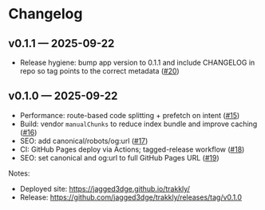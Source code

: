 # Changelog

## v0.1.1 — 2025-09-22

- Release hygiene: bump app version to 0.1.1 and include CHANGELOG in repo so tag points to the correct metadata ([#20](https://github.com/jagged3dge/trakkly/pull/20))

## v0.1.0 — 2025-09-22

- Performance: route-based code splitting + prefetch on intent ([#15](https://github.com/jagged3dge/trakkly/pull/15))
- Build: vendor `manualChunks` to reduce index bundle and improve caching ([#16](https://github.com/jagged3dge/trakkly/pull/16))
- SEO: add canonical/robots/og:url ([#17](https://github.com/jagged3dge/trakkly/pull/17))
- CI: GitHub Pages deploy via Actions; tagged-release workflow ([#18](https://github.com/jagged3dge/trakkly/pull/18))
- SEO: set canonical and og:url to full GitHub Pages URL ([#19](https://github.com/jagged3dge/trakkly/pull/19))

Notes:
- Deployed site: https://jagged3dge.github.io/trakkly/
- Release: https://github.com/jagged3dge/trakkly/releases/tag/v0.1.0
